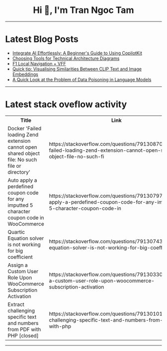 <h1 align="center">Hi 👋, I'm Tran Ngoc Tam</h1>

---

# Latest Blog Posts 
<!-- BLOG-POST-LIST:START -->
- [Integrate AI Effortlessly: A Beginner&#39;s Guide to Using CopilotKit](https://dev.to/niharikaa/integrate-ai-effortlessly-a-beginners-guide-to-using-copilotkit-1pgg)
- [Choosing Tools for Technical Architecture Diagrams](https://dev.to/anhdung/choosing-tools-for-technical-architecture-diagrams-237e)
- [F1 Local Navigation + VFF](https://dev.to/notlongas/f1-local-navigation-vff-1d41)
- [Quick tip: Visualising Similarities Between CLIP Text and Image Embeddings](https://dev.to/singlestore/quick-tip-visualising-similarities-between-clip-text-and-image-embeddings-132)
- [A Quick Look at the Problem of Data Poisoning in Language Models](https://dev.to/jeandevbr/a-quick-look-at-the-problem-of-data-poisoning-in-language-models-2p0g)
<!-- BLOG-POST-LIST:END -->

---

# Latest stack oveflow activity
<table>
  <tr><th>Title</th><th>Link</th></tr>
  <!-- STACKOVERFLOW:START --><tr><td>Docker &#39;Failed loading Zend extension cannot open shared object file: No such file or directory&#39;</td><td>https://stackoverflow.com/questions/79130870/docker-failed-loading-zend-extension-cannot-open-shared-object-file-no-such-fi</td></tr><tr><td>Auto apply a perdefined coupon code for any imputted 5 character coupon code in WooCommerce</td><td>https://stackoverflow.com/questions/79130797/auto-apply-a-perdefined-coupon-code-for-any-imputted-5-character-coupon-code-in</td></tr><tr><td>Quartic Equation solver is not working for big coefficient</td><td>https://stackoverflow.com/questions/79130743/quartic-equation-solver-is-not-working-for-big-coefficient</td></tr><tr><td>Assign a Custom User Role Upon WooCommerce Subscription Activation</td><td>https://stackoverflow.com/questions/79130330/assign-a-custom-user-role-upon-woocommerce-subscription-activation</td></tr><tr><td>Extract challenging specific text and numbers from PDF with PHP [closed]</td><td>https://stackoverflow.com/questions/79130101/extract-challenging-specific-text-and-numbers-from-pdf-with-php</td></tr><!-- STACKOVERFLOW:END -->
</table>

---


